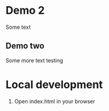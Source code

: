 # Demo 2 

Some text

## Demo two

Some more text testing

# Local development 

1. Open index.html in your browser